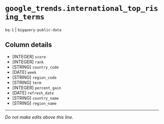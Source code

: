 # `google_trends.international_top_rising_terms`
`bq-1` | `bigquery-public-data`

## Column details
* [INTEGER]   `score`
* [INTEGER]   `rank`
* [STRING]    `country_code`
* [DATE]      `week`
* [STRING]    `region_code`
* [STRING]    `term`
* [INTEGER]   `percent_gain`
* [DATE]      `refresh_date`
* [STRING]    `country_name`
* [STRING]    `region_name`

-------------------------------------------------------------------------------
*Do not make edits above this line.*
